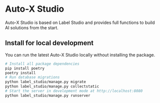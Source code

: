 # Auto-X Studio

Auto-X Studio is based on Label Studio and provides full functions to build AI solutions from the start.

## Install for local development

You can run the latest Auto-X Studio locally without installing the package. 

```bash
# Install all package dependencies
pip install poetry
poetry install
# Run database migrations
python label_studio/manage.py migrate
python label_studio/manage.py collectstatic
# Start the server in development mode at http://localhost:8080
python label_studio/manage.py runserver
```
